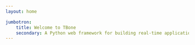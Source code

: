 ```yaml
---
layout: home

jumbotron:
    title: Welcome to TBone
    secondary: A Python web framework for building real-time applications and full-duplex RESTFul APIs
---
```

